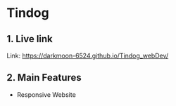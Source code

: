 # Tindog

## **1. Live link**
Link: https://darkmoon-6524.github.io/Tindog_webDev/

## **2. Main Features**
- Responsive Website
